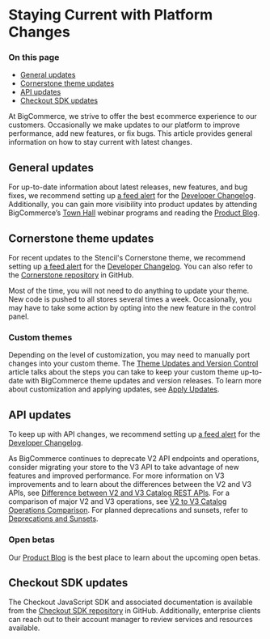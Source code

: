 # Staying Current with Platform Changes

<div class="otp" id="no-index">

### On this page

- [General updates](#general-updates)
- [Cornerstone theme updates](#cornerstone-theme-updates)
- [API updates](#api-updates)
- [Checkout SDK updates](#checkout-sdk-updates)

</div> 


At BigCommerce, we strive to offer the best ecommerce experience to our customers. Occasionally we make updates to our platform to improve performance, add new features, or fix bugs. This article provides general information on how to stay current with latest changes. 

## General updates

For up-to-date information about latest releases, new features, and bug fixes, we recommend setting up [a feed alert](https://developer.bigcommerce.com/changelog#feeds) for the [Developer Changelog](https://developer.bigcommerce.com/changelog). Additionally, you can gain more visibility into product updates by attending BigCommerce’s [Town Hall](https://support.bigcommerce.com/s/article/BigCommerce-Town-Halls) webinar programs and reading the [Product Blog](https://support.bigcommerce.com/s/blog).

## Cornerstone theme updates

For recent updates to the Stencil's Cornerstone theme, we recommend setting up [a feed alert](https://developer.bigcommerce.com/changelog#feeds) for the [Developer Changelog](https://developer.bigcommerce.com/changelog). You can also refer to the [Cornerstone repository](https://github.com/bigcommerce/cornerstone/) in GitHub.

Most of the time, you will not need to do anything to update your theme. New code is pushed to all stores several times a week. Occasionally, you may have to take some action by opting into the new feature in the control panel.

### Custom themes

Depending on the level of customization, you may need to manually port changes into your custom theme. The [Theme Updates and Version Control](https://developer.bigcommerce.com/stencil-docs/deploying-a-theme/theme-updates-and-version-control) article talks about the steps you can take to keep your custom theme up-to-date with BigCommerce theme updates and version releases. To learn more about customization and applying updates, see [Apply Updates](https://developer.bigcommerce.com/stencil-docs/developing-further/updates).

## API updates

To keep up with API changes, we recommend setting up [a feed alert](https://developer.bigcommerce.com/changelog#feeds) for the [Developer Changelog](https://developer.bigcommerce.com/changelog).

As BigCommerce continues to deprecate V2 API endpoints and operations, consider migrating your store to the V3 API to take advantage of new features and improved performance. For more information on V3 improvements and to learn about the differences between the V2 and V3 APIs, see [Difference between V2 and V3 Catalog REST APIs](https://developer.bigcommerce.com/api-docs/store-management/catalog/v2-vs-v3). For a comparison of major V2 and V3 operations, see [V2 to V3 Catalog Operations Comparison](https://developer.bigcommerce.com/api-docs/store-management/catalog/v2-v3-examples). For planned deprecations and sunsets, refer to [Deprecations and Sunsets](https://developer.bigcommerce.com/api-docs/getting-started/deprecations-and-sunsets).

### Open betas

Our [Product Blog](https://support.bigcommerce.com/s/blog) is the best place to learn about the upcoming open betas. 

## Checkout SDK updates

The Checkout JavaScript SDK and associated documentation is available from the [Checkout SDK repository](https://github.com/bigcommerce/checkout-sdk-js) in GitHub. Additionally, enterprise clients can reach out to their account manager to review services and resources available.